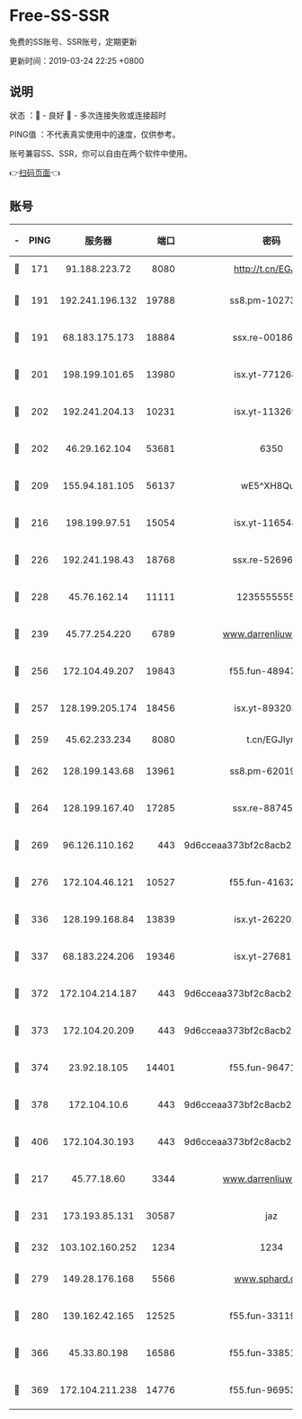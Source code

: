 # Free-SS-SSR

免费的SS账号、SSR账号，定期更新

更新时间：2019-03-24 22:25 +0800

## 说明

状态     ：🙂 - 良好 🙁 - 多次连接失败或连接超时

PING值   ：不代表真实使用中的速度，仅供参考。

账号兼容SS、SSR，你可以自由在两个软件中使用。

👉[扫码页面](https://liesauer.github.io/Free-SS-SSR/)👈

## 账号

|-|PING|服务器|端口|密码|加密方式|区域|
|:----:|:----:|:-----:|-----:|:----:|:----:|:----:|
|🙂|171|91.188.223.72|8080|http://t.cn/EGJIyrl|rc4-md5|RU|
|🙂|191|192.241.196.132|19788|ss8.pm-10273519|aes-256-cfb|US|
|🙂|191|68.183.175.173|18884|ssx.re-00186706|aes-256-cfb|US|
|🙂|201|198.199.101.65|13980|isx.yt-77126897|aes-256-cfb|US|
|🙂|202|192.241.204.13|10231|isx.yt-11326913|aes-256-cfb|US|
|🙂|202|46.29.162.104|53681|6350|aes-128-ctr|RU|
|🙂|209|155.94.181.105|56137|wE5^XH8Quw|aes-256-cfb|US|
|🙂|216|198.199.97.51|15054|isx.yt-11654879|aes-256-cfb|US|
|🙂|226|192.241.198.43|18768|ssx.re-52696687|aes-256-cfb|US|
|🙂|228|45.76.162.14|11111|123555555555|aes-256-cfb|SG|
|🙂|239|45.77.254.220|6789|www.darrenliuwei.com|aes-256-cfb|SG|
|🙂|256|172.104.49.207|19843|f55.fun-48947292|aes-256-cfb|SG|
|🙂|257|128.199.205.174|18456|isx.yt-89320378|aes-256-cfb|SG|
|🙂|259|45.62.233.234|8080|t.cn/EGJIyrl|rc4-md5|CA|
|🙂|262|128.199.143.68|13961|ss8.pm-62019170|aes-256-cfb|SG|
|🙂|264|128.199.167.40|17285|ssx.re-88745830|aes-256-cfb|SG|
|🙂|269|96.126.110.162|443|9d6cceaa373bf2c8acb22e60b6a58be6|aes-256-cfb|US|
|🙂|276|172.104.46.121|10527|f55.fun-41632865|aes-256-cfb|SG|
|🙂|336|128.199.168.84|13839|isx.yt-26220217|aes-256-cfb|SG|
|🙂|337|68.183.224.206|19346|isx.yt-27681130|aes-256-cfb|SG|
|🙂|372|172.104.214.187|443|9d6cceaa373bf2c8acb22e60b6a58be6|aes-256-cfb|US|
|🙂|373|172.104.20.209|443|9d6cceaa373bf2c8acb22e60b6a58be6|aes-256-cfb|US|
|🙂|374|23.92.18.105|14401|f55.fun-96471682|aes-256-cfb|US|
|🙂|378|172.104.10.6|443|9d6cceaa373bf2c8acb22e60b6a58be6|aes-256-cfb|US|
|🙂|406|172.104.30.193|443|9d6cceaa373bf2c8acb22e60b6a58be6|aes-256-cfb|US|
|🙂|217|45.77.18.60|3344|www.darrenliuwei.com|aes-256-cfb|JP|
|🙂|231|173.193.85.131|30587|jaz|aes-256-cfb|US|
|🙂|232|103.102.160.252|1234|1234|rc4-md5|JP|
|🙂|279|149.28.176.168|5566|www.sphard.com|aes-256-cfb|AU|
|🙂|280|139.162.42.165|12525|f55.fun-33119577|aes-256-cfb|SG|
|🙂|366|45.33.80.198|16586|f55.fun-33851911|aes-256-cfb|US|
|🙂|369|172.104.211.238|14776|f55.fun-96953880|aes-256-cfb|US|
